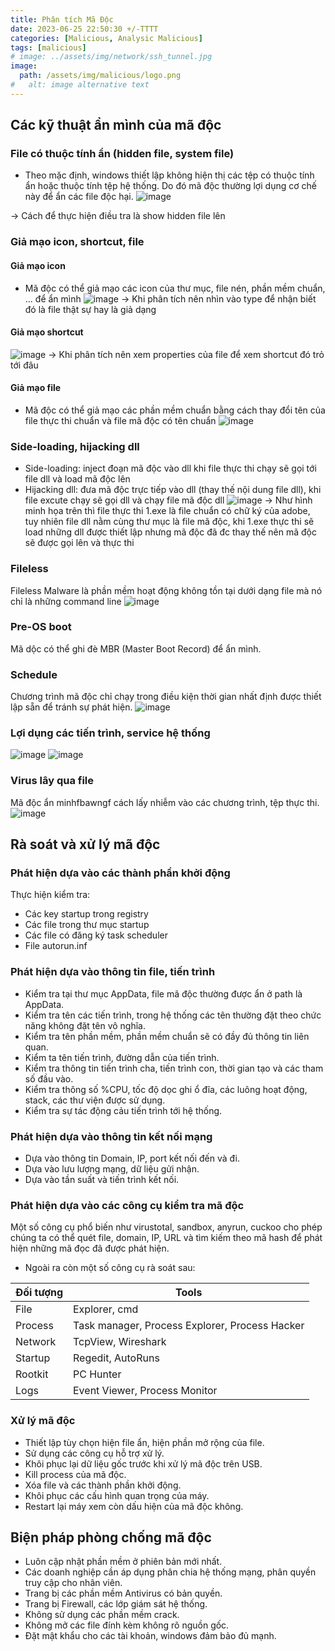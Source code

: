 ```yaml
---
title: Phân tích Mã Độc 
date: 2023-06-25 22:50:30 +/-TTTT
categories: [Malicious, Analysic Malicious]
tags: [malicious] 
# image: ../assets/img/network/ssh_tunnel.jpg
image:
  path: /assets/img/malicious/logo.png
#   alt: image alternative text
---
```


## **Các kỹ thuật ẩn mình của mã độc**
### File có thuộc tính ẩn (hidden file, system file)
- Theo mặc định, windows thiết lập không hiện thị các tệp có thuộc tính ẩn hoặc thuộc tính tệp hệ thống. Do đó mã độc thường lợi dụng cơ chế này để ẩn các file độc hại.
![image](/assets/img/malicious/hide_extension.png)

-> Cách để thực hiện điều tra là show hidden file lên
### Giả mạo icon, shortcut, file
#### Giả mạo icon
- Mã độc có thể giả mạo các icon của thư mục, file nén, phần mềm chuẩn, ... để ẩn mình
![image](/assets/img/malicious/icon_fake.png)
-> Khi phân tích nên nhìn vào type để nhận biết đó là file thật sự hay là giả dạng
#### Giả mạo shortcut
![image](/assets/img/malicious/shortcut_fake.png)
-> Khi phân tích nên xem properties của file để xem shortcut đó trỏ tới đâu
#### Giả mạo file
- Mã độc có thể giả mạo các phần mềm chuẩn bằng cách thay đổi tên của file thực thi chuẩn và file mã độc có tên chuẩn
![image](/assets/img/malicious/file_fake.png)
### Side-loading, hijacking dll
- Side-loading: inject đoạn mã độc vào dll khi file thực thi chạy sẽ gọi tới file dll và load mã độc lên
- Hijacking dll: đưa mã độc trực tiếp vào dll (thay thế nội dung file dll), khi file excute chạy sẽ gọi dll và chạy file mã độc dll
![image](/assets/img/malicious/hijackingdll.png)
-> Như hình minh họa trên thì file thực thi 1.exe là file chuẩn có chữ ký của adobe, tuy nhiên file dll nằm cùng thư mục là file mã độc, khi 1.exe thực thi sẽ load những dll được thiết lập nhưng mã độc đã đc thay thế nên mã độc sẽ được gọi lên và thực thi

### Fileless
Fileless Malware là phần mềm hoạt động không tồn tại dưới dạng file mà nó chỉ là những command line
![image](/assets/img/malicious/fileless.png)

### Pre-OS boot
 Mã dộc có thể ghi đè MBR (Master Boot Record) để ẩn mình.
### Schedule
 Chương trình mã độc chỉ chạy trong điều kiện thời gian nhất định được thiết lập sẵn để tránh sự phát hiện.
![image](/assets/img/malicious/schedule.png)
### Lợi dụng các tiến trình, service hệ thống 
![image](/assets/img/malicious/service.png)
![image](/assets/img/malicious/service2.png)

### Virus lây qua file
  Mã độc ẩn minhfbawngf cách lấy nhiễm vào các chương trình, tệp thực thi.
![image](/assets/img/malicious/virus.png)

## **Rà soát và xử lý mã độc**
### Phát hiện dựa vào các thành phần khởi động
 Thực hiện kiểm tra:
 + Các key startup trong registry
 + Các file trong thư mục startup
 + Các file có đăng ký task scheduler
 + File autorun.inf

### Phát hiện dựa vào thông tin file, tiến trình
- Kiểm tra tại thư mục AppData, file mã độc thường được ẩn ở path là AppData.
- Kiểm tra tên các tiến trình, trong hệ thống các tên thường đặt theo chức năng không đặt tên vô nghĩa.
- Kiểm tra tên phần mềm, phần mềm chuẩn sẽ có đầy đủ thông tin liên quan.
- Kiểm ta tên tiến trình, đường dẫn của tiến trình.
- Kiểm tra thông tin tiến trình cha, tiến trình con, thời gian tạo và các tham số đầu vào.
- Kiểm tra thông số %CPU, tốc độ dọc ghi ổ đĩa, các luông hoạt động, stack, các thư viện được sử dụng.
- Kiểm tra sự tác động cảu tiến trình tới hệ thống.

### Phát hiện dựa vào thông tin kết nối mạng
- Dựa vào thông tin Domain, IP, port kết nối đến và đi.
- Dựa vào lưu lượng mạng, dữ liệu gửi nhận.
- Dựa vào tần suất và tiến trình kết nối.

### Phát hiện dựa vào các công cụ kiểm tra mã độc
 Một số công cụ phổ biến như virustotal, sandbox, anyrun, cuckoo cho phép chúng ta có thể quét file, domain, IP, URL và tìm kiếm theo mã hash để phát hiện những mã đọc đã được phát hiện.
- Ngoài ra còn một số công cụ rà soát sau:

| Đối tượng | Tools                                          |
| --------- | ---------------------------------------------- |
| File      | Explorer, cmd                                  |
| Process   | Task manager, Process Explorer, Process Hacker |
| Network   | TcpView, Wireshark                             |
| Startup   | Regedit, AutoRuns                              |
| Rootkit   | PC Hunter                                      |
| Logs      | Event Viewer, Process Monitor                  |


### Xử lý mã độc
- Thiết lập tùy chọn hiện file ẩn, hiện phần mở rộng của file.
- Sử dụng các công cụ hỗ trợ xử lý.
- Khôi phục lại dữ liệu gốc trước khi xử lý mã độc trên USB.
- Kill process của mã độc.
- Xóa file và các thành phần khởi động.
- Khôi phục các cấu hình quan trọng của máy.
- Restart lại máy xem còn dấu hiện của mã độc không.


## Biện pháp phòng chống mã độc
- Luôn cập nhật phần mềm ở phiên bản mới nhất.
- Các doanh nghiệp cần áp dụng phân chia hệ thống mạng, phân quyền truy cập cho nhân viên.
- Trang bị các phần mềm Antivirus có bản quyền.
- Trang bị Firewall, các lớp giám sát hệ thống.
- Không sử dụng các phần mềm crack.
- Không mở các file đính kèm không rõ nguồn gốc.
- Đặt mật khẩu cho các tài khoản, windows đảm bảo đủ mạnh.

